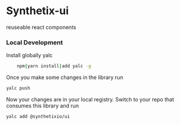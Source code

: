 # Synthetix-ui

reuseable react components

### Local Development

Install globally yalc

```bash
    npm|yarn install|add yalc -g

```

Once you make some changes in the library run

```bash
yalc push
```

Now your changes are in your local registry.
Switch to your repo that consumes this library and run

```bash
yalc add @synthetixio/ui
```
